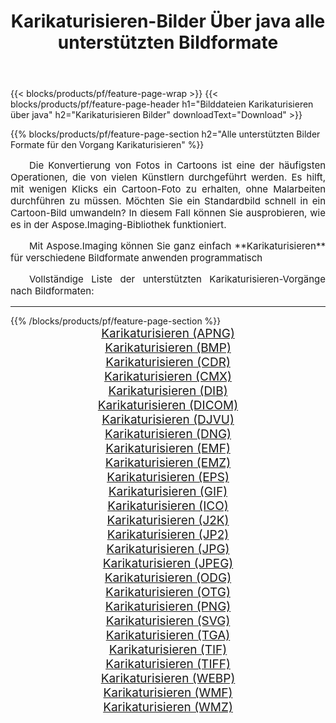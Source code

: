 ﻿---
title: Karikaturisieren-Bilder Über java alle unterstützten Bildformate 
weight: 3920
url: /de/java/cartoonify/ 
lang: de
langdirlevel: 2
locales: zh-hans,ja,it,ru,de,es,fr,nl,id,lt,pl,pt,vi,tr,ko,zh-hant,ar,hi,th,sv,cs,uk,he
description: Mit Aspose.Imaging können Sie ganz einfach Karikaturisieren Bilder über java
---

{{< blocks/products/pf/feature-page-wrap >}}
{{< blocks/products/pf/feature-page-header h1="Bilddateien Karikaturisieren über java" h2="Karikaturisieren Bilder" downloadText="Download" >}}


{{% blocks/products/pf/feature-page-section  h2="Alle unterstützten Bilder Formate für den Vorgang Karikaturisieren" %}}
<p align="justify" style="text-indent:2em;font-size:15px;">
Die Konvertierung von Fotos in Cartoons ist eine der häufigsten Operationen, die von vielen Künstlern durchgeführt werden. Es hilft, mit wenigen Klicks ein Cartoon-Foto zu erhalten, ohne Malarbeiten durchführen zu müssen. Möchten Sie ein Standardbild schnell in ein Cartoon-Bild umwandeln? In diesem Fall können Sie ausprobieren, wie es in der Aspose.Imaging-Bibliothek funktioniert.
</p>
<p align="justify" style="text-indent:2em;font-size:15px;">
Mit Aspose.Imaging können Sie ganz einfach **Karikaturisieren** für verschiedene Bildformate anwenden programmatisch
</p>
<p align="justify" style="text-indent:2em;font-size:15px;">
Vollständige Liste der unterstützten Karikaturisieren-Vorgänge nach Bildformaten:
</p>
<hr/>
{{% /blocks/products/pf/feature-page-section %}}
<div class="container-fluid productfamilypage bg-gray">
    <div class="convertypes bg-gray agp-content section">
        <div class="container">
		<div class="row other-converters" style="gap: 10px;font-size: 19px;text-align:center;">
		    <div class='col-md-2 other-converter remove-lp remove-rp'><a href="/imaging/de/java/cartoonify/apng/" style="padding:15px;">Karikaturisieren (APNG)</a></div><div class='col-md-2 other-converter remove-lp remove-rp'><a href="/imaging/de/java/cartoonify/bmp/" style="padding:15px;">Karikaturisieren (BMP)</a></div><div class='col-md-2 other-converter remove-lp remove-rp'><a href="/imaging/de/java/cartoonify/cdr/" style="padding:15px;">Karikaturisieren (CDR)</a></div><div class='col-md-2 other-converter remove-lp remove-rp'><a href="/imaging/de/java/cartoonify/cmx/" style="padding:15px;">Karikaturisieren (CMX)</a></div><div class='col-md-2 other-converter remove-lp remove-rp'><a href="/imaging/de/java/cartoonify/dib/" style="padding:15px;">Karikaturisieren (DIB)</a></div><div class='col-md-2 other-converter remove-lp remove-rp'><a href="/imaging/de/java/cartoonify/dicom/" style="padding:15px;">Karikaturisieren (DICOM)</a></div><div class='col-md-2 other-converter remove-lp remove-rp'><a href="/imaging/de/java/cartoonify/djvu/" style="padding:15px;">Karikaturisieren (DJVU)</a></div><div class='col-md-2 other-converter remove-lp remove-rp'><a href="/imaging/de/java/cartoonify/dng/" style="padding:15px;">Karikaturisieren (DNG)</a></div><div class='col-md-2 other-converter remove-lp remove-rp'><a href="/imaging/de/java/cartoonify/emf/" style="padding:15px;">Karikaturisieren (EMF)</a></div><div class='col-md-2 other-converter remove-lp remove-rp'><a href="/imaging/de/java/cartoonify/emz/" style="padding:15px;">Karikaturisieren (EMZ)</a></div><div class='col-md-2 other-converter remove-lp remove-rp'><a href="/imaging/de/java/cartoonify/eps/" style="padding:15px;">Karikaturisieren (EPS)</a></div><div class='col-md-2 other-converter remove-lp remove-rp'><a href="/imaging/de/java/cartoonify/gif/" style="padding:15px;">Karikaturisieren (GIF)</a></div><div class='col-md-2 other-converter remove-lp remove-rp'><a href="/imaging/de/java/cartoonify/ico/" style="padding:15px;">Karikaturisieren (ICO)</a></div><div class='col-md-2 other-converter remove-lp remove-rp'><a href="/imaging/de/java/cartoonify/j2k/" style="padding:15px;">Karikaturisieren (J2K)</a></div><div class='col-md-2 other-converter remove-lp remove-rp'><a href="/imaging/de/java/cartoonify/jp2/" style="padding:15px;">Karikaturisieren (JP2)</a></div><div class='col-md-2 other-converter remove-lp remove-rp'><a href="/imaging/de/java/cartoonify/jpg/" style="padding:15px;">Karikaturisieren (JPG)</a></div><div class='col-md-2 other-converter remove-lp remove-rp'><a href="/imaging/de/java/cartoonify/jpeg/" style="padding:15px;">Karikaturisieren (JPEG)</a></div><div class='col-md-2 other-converter remove-lp remove-rp'><a href="/imaging/de/java/cartoonify/odg/" style="padding:15px;">Karikaturisieren (ODG)</a></div><div class='col-md-2 other-converter remove-lp remove-rp'><a href="/imaging/de/java/cartoonify/otg/" style="padding:15px;">Karikaturisieren (OTG)</a></div><div class='col-md-2 other-converter remove-lp remove-rp'><a href="/imaging/de/java/cartoonify/png/" style="padding:15px;">Karikaturisieren (PNG)</a></div><div class='col-md-2 other-converter remove-lp remove-rp'><a href="/imaging/de/java/cartoonify/svg/" style="padding:15px;">Karikaturisieren (SVG)</a></div><div class='col-md-2 other-converter remove-lp remove-rp'><a href="/imaging/de/java/cartoonify/tga/" style="padding:15px;">Karikaturisieren (TGA)</a></div><div class='col-md-2 other-converter remove-lp remove-rp'><a href="/imaging/de/java/cartoonify/tif/" style="padding:15px;">Karikaturisieren (TIF)</a></div><div class='col-md-2 other-converter remove-lp remove-rp'><a href="/imaging/de/java/cartoonify/tiff/" style="padding:15px;">Karikaturisieren (TIFF)</a></div><div class='col-md-2 other-converter remove-lp remove-rp'><a href="/imaging/de/java/cartoonify/webp/" style="padding:15px;">Karikaturisieren (WEBP)</a></div><div class='col-md-2 other-converter remove-lp remove-rp'><a href="/imaging/de/java/cartoonify/wmf/" style="padding:15px;">Karikaturisieren (WMF)</a></div><div class='col-md-2 other-converter remove-lp remove-rp'><a href="/imaging/de/java/cartoonify/wmz/" style="padding:15px;">Karikaturisieren (WMZ)</a></div>
                </div>
        </div>
    </div>
</div>
<br/>
